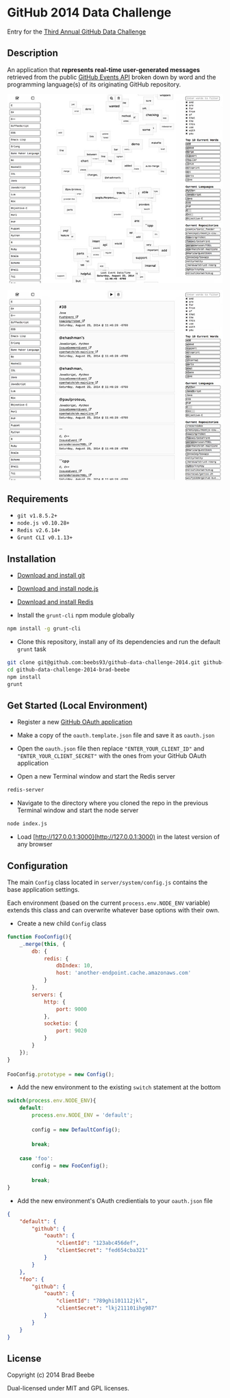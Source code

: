 GitHub 2014 Data Challenge
=========

Entry for the [Third Annual GitHub Data Challenge](https://github.com/blog/1864-third-annual-github-data-challenge)

Description
--------------
An application that **represents real-time user-generated messages** retrieved from the public [GitHub Events API](https://developer.github.com/v3/activity/events/) broken down by word and the programming language(s) of its originating GitHub repository.

![](https://raw.githubusercontent.com/beebs93/github-data-challenge-2014/master/client/public/img/screenshots/g-entry-1.jpg)

![](https://raw.githubusercontent.com/beebs93/github-data-challenge-2014/master/client/public/img/screenshots/g-entry-2.jpg)

Requirements
--------------
- `git v1.8.5.2+`
- `node.js v0.10.28+`
- `Redis v2.6.14+`
- `Grunt CLI v0.1.13+`

Installation
--------------
- [Download and install git](http://git-scm.com/downloads)

- [Download and install node.js](http://nodejs.org/download/)

- [Download and install Redis](http://redis.io/download)

- Install the `grunt-cli` npm module globally

```sh
npm install -g grunt-cli
```

- Clone this repository, install any of its dependencies and run the default `grunt` task

```sh
git clone git@github.com:beebs93/github-data-challenge-2014.git github-data-challenge-2014-brad-beebe
cd github-data-challenge-2014-brad-beebe
npm install
grunt
```

Get Started (Local Environment)
--------------

- Register a new [GitHub OAuth application](https://github.com/settings/applications/new)

- Make a copy of the `oauth.template.json` file and save it as `oauth.json`

- Open the `oauth.json` file then replace `"ENTER_YOUR_CLIENT_ID"` and `"ENTER_YOUR_CLIENT_SECRET"` with the ones from your GitHub OAuth application

- Open a new Terminal window and start the Redis server

```sh
redis-server
```

- Navigate to the directory where you cloned the repo in the previous Terminal window and start the node server

```sh
node index.js
```

- Load [http://127.0.0.1:3000](http://127.0.0.1:3000) in the latest version of any browser

Configuration
--------------
The main `Config` class located in `server/system/config.js` contains the base application settings.

Each environment (based on the current `process.env.NODE_ENV` variable) extends this class and can overwrite whatever base options with their own.

- Create a new child `Config` class
```javascript
function FooConfig(){
	_.merge(this, {
		db: {
			redis: {
				dbIndex: 10,
				host: 'another-endpoint.cache.amazonaws.com'
			}
		},
		servers: {
			http: {
				port: 9000
			},
			socketio: {
				port: 9020
			}
		}
	});
}

FooConfig.prototype = new Config();
```
- Add the new environment to the existing `switch` statement at the bottom
```javascript
switch(process.env.NODE_ENV){
	default:
		process.env.NODE_ENV = 'default';

		config = new DefaultConfig();

		break;
	
	case 'foo':
		config = new FooConfig();
		
		break;
}
```
- Add the new environment's OAuth credientials to your `oauth.json` file
```json
{
	"default": {
		"github": {
			"oauth": {
				"clientId": "123abc456def",
				"clientSecret": "fed654cba321"
			}
		}
	},
	"foo": {
		"github": {
			"oauth": {
				"clientId": "789ghi101112jkl",
				"clientSecret": "lkj211101ihg987"
			}
		}
	}
}
```

License
--------------
Copyright (c) 2014 Brad Beebe

Dual-licensed under MIT and GPL licenses.
